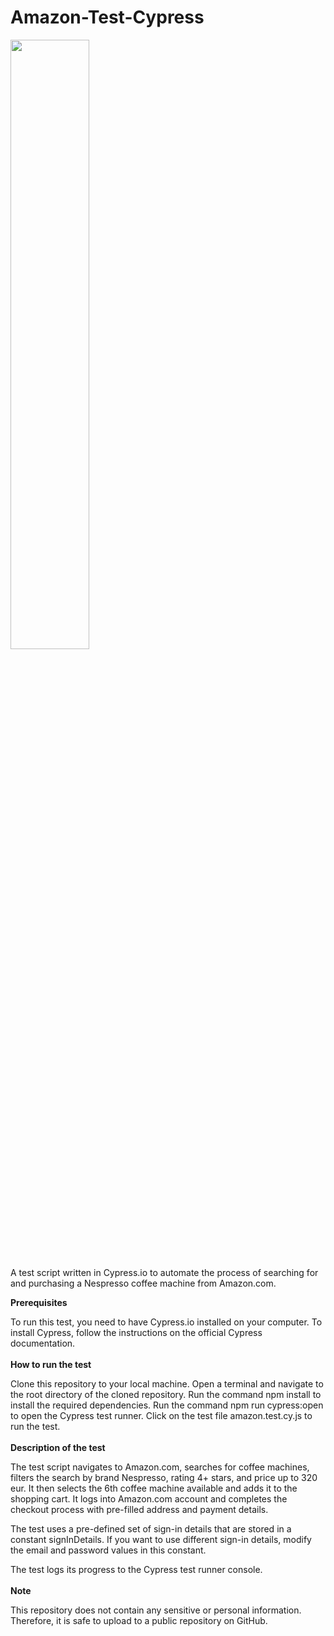 # Amazon-Test-Cypress

<img src="https://i.ibb.co/gwwvsC4/amazon-cypress.png" style="width: 50%; height: auto;" />

A test script written in Cypress.io to automate the process of searching for and purchasing a Nespresso coffee machine from Amazon.com.

**Prerequisites**

To run this test, you need to have Cypress.io installed on your computer. To install Cypress, follow the instructions on the official Cypress documentation.
<br></br>
**How to run the test**

Clone this repository to your local machine.
Open a terminal and navigate to the root directory of the cloned repository.
Run the command npm install to install the required dependencies.
Run the command npm run cypress:open to open the Cypress test runner.
Click on the test file amazon.test.cy.js to run the test.
<br></br>
**Description of the test**

The test script navigates to Amazon.com, searches for coffee machines, filters the search by brand Nespresso, rating 4+ stars, and price up to 320 eur. It then selects the 6th coffee machine available and adds it to the shopping cart. It logs into Amazon.com account and completes the checkout process with pre-filled address and payment details.

The test uses a pre-defined set of sign-in details that are stored in a constant signInDetails. If you want to use different sign-in details, modify the email and password values in this constant.

The test logs its progress to the Cypress test runner console.
<br></br>
**Note**

This repository does not contain any sensitive or personal information. Therefore, it is safe to upload to a public repository on GitHub.
